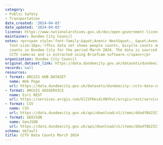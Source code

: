 ```yaml
---
category:
- Public Safety
- Transportation
date_created: '2024-04-03'
date_updated: '2024-04-03'
license: https://www.nationalarchives.gov.uk/doc/open-government-licence/version/3/
maintainer: Dundee City Council
notes: <p><span style='font-family:&quot;Avenir Next&quot;, &quot;Avenir Next&quot;;
  font-size:16px;'>This data set shows people counts, bicycle counts and road vehicle
  counts in Dundee City for the period March 2024. The data is sourced from Dundee's
  CCTV cameras and is extracted using Briefcam software.</span></p>
organization: Dundee City Council
original_dataset_link: https://data.dundeecity.gov.uk/datasets/dundeecity::cctv-data-counts-march-2024
records: null
resources:
- format: ARCGIS HUB DATASET
  name: Web Page
  url: https://data.dundeecity.gov.uk/datasets/dundeecity::cctv-data-counts-march-2024
- format: ARCGIS GEOSERVICE
  name: Esri REST
  url: https://services.arcgis.com/GlZ1P6ksdiXNYhvC/arcgis/rest/services/CCTV_Data_Counts_March_2024/FeatureServer/0
- format: CSV
  name: CSV
  url: https://data.dundeecity.gov.uk/api/download/v1/items/dda4f8b2317f4a7999e1e4cb12d5cf8c/csv?layers=0
- format: GEOJSON
  name: GeoJSON
  url: https://data.dundeecity.gov.uk/api/download/v1/items/dda4f8b2317f4a7999e1e4cb12d5cf8c/geojson?layers=0
schema: default
title: CCTV Data Counts March 2024
---
```

